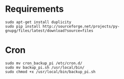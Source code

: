 # Requirements
    sudo apt-get install duplicity
    sudo pip install http://sourceforge.net/projects/py-gnupg/files/latest/download?source=files
# Cron
    sudo mv cron_backup_pi /etc/cron.d/
    sudo mv backup_pi.sh /usr/local/bin/
    sudo chmod +x /usr/local/bin/backup_pi.sh
